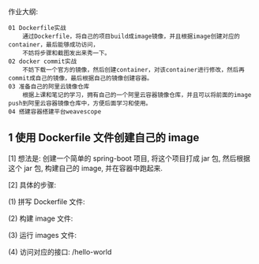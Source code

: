 作业大纲:

```
01 Dockerfile实战
    通过Dockerfile，将自己的项目build成image镜像，并且根据image创建对应的container，最后能够成功访问，
    不妨将步骤和截图发出来秀一下。
02 docker commit实战
    不妨下载一个官方的镜像，然后创建container，对该container进行修改，然后再commit成自己的镜像，最后根据自己的镜像创建容器。
03 准备自己的阿里云镜像仓库
    根据上课和笔记的学习，拥有自己的一个阿里云容器镜像仓库，并且可以将前面的image push到阿里云容器镜像仓库中，方便后面学习和使用。
04 搭建容器搭建平台weavescope
```

## 1 使用 Dockerfile 文件创建自己的 image

\[1\] 想法是: 创建一个简单的 spring-boot 项目, 将这个项目打成 jar 包, 然后根据这个 jar 包, 构建自己的 image, 并在容器中跑起来.

\[2\] 具体的步骤:

\(1\) 拼写 Dockerfile 文件:

\(2\) 构建 image 文件:

\(3\) 运行 images 文件:

\(4\) 访问对应的接口: /hello-world





